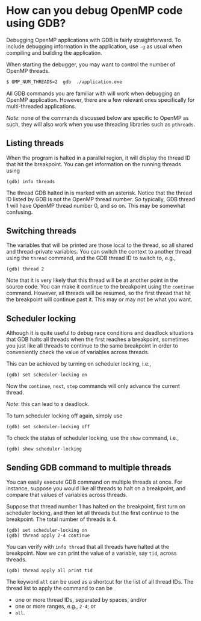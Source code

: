 # How can you debug OpenMP code using GDB?

Debugging OpenMP applications with GDB is fairly straightforward. To include debugging information in the application, use `-g` as usual when compiling and building the application.

When starting the debugger, you may want to control the number of OpenMP threads.

~~~~bash
$ OMP_NUM_THREADS=2  gdb  ./application.exe
~~~~

All GDB commands you are familiar with will work when debugging an OpenMP application.  However, there are a few relevant ones specifically for multi-threaded applications.

*Note*: none of the commands discussed below are specific to OpenMP as such, they will also work when you use threading libraries such as `pthreads`.


## Listing threads

When the program is halted in a parallel region, it will display the thread ID that hit the breakpoint.  You can get information on the running threads using

    (gdb) info threads

The thread GDB halted in is marked with an asterisk.  Notice that the thread ID listed by GDB is not the OpenMP thread number.  So typically, GDB thread 1 will have OpenMP thread number 0, and so on.  This may be somewhat confusing.


## Switching threads

The variables that will be printed are those local to the thread, so all shared and thread-private variables.  You can switch the context to another thread using the `thread` command, and the GDB thread ID to switch to, e.g.,

    (gdb) thread 2

Note that it is very likely that this thread will be at another point in the source code. You can make it continue to the breakpoint using the `continue` command.  However, all threads will be resumed, so the first thread that hit the breakpoint will continue past it.  This may or may not be what you want.


## Scheduler locking

Although it is quite useful to debug race conditions and deadlock situations that GDB halts all threads when the first reaches a breakpoint, sometimes you just like all threads to continue to the same breakpoint in order to conveniently check the value of variables across threads.

This can be achieved by turning on scheduler locking, i.e.,

    (gdb) set scheduler-locking on

Now the `continue`, `next`, `step` commands will only advance the current thread.

*Note*:  this can lead to a deadlock.

To turn scheduler locking off again, simply use

    (gdb) set scheduler-locking off

To check the status of scheduler locking, use the `show` command, i.e.,

    (gdb) show scheduler-locking


## Sending GDB command to multiple threads

You can easily execute GDB command on multiple threads at once.  For instance, suppose you would like all threads to halt on a breakpoint, and compare that values of variables across threads.

Suppose that thread number 1 has halted on the breakpoint, first turn on scheduler locking, and then let all threads but the first continue to the breakpoint. The total number of threads is 4.

    (gdb) set scheduler-locking on
    (gdb) thread apply 2-4 continue

You can verify with `info thread` that all threads have halted at the breakpoint.  Now we can print the value of a variable, say `tid`, across threads.

    (gdb) thread apply all print tid

The keyword `all` can be used as a shortcut for the list of all thread IDs. The thread list to apply the command to can be

  * one or more thread IDs, separated by spaces, and/or
  * one or more ranges, e.g., `2-4`; or
  * `all`.
